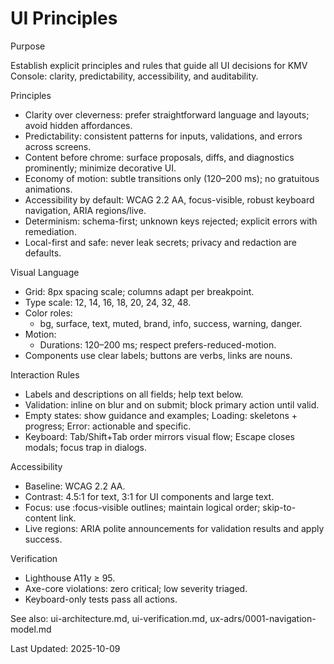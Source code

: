 # UI Principles

Purpose

Establish explicit principles and rules that guide all UI decisions for KMV Console: clarity, predictability, accessibility, and auditability.

Principles

- Clarity over cleverness: prefer straightforward language and layouts; avoid hidden affordances.
- Predictability: consistent patterns for inputs, validations, and errors across screens.
- Content before chrome: surface proposals, diffs, and diagnostics prominently; minimize decorative UI.
- Economy of motion: subtle transitions only (120–200 ms); no gratuitous animations.
- Accessibility by default: WCAG 2.2 AA, focus-visible, robust keyboard navigation, ARIA regions/live.
- Determinism: schema-first; unknown keys rejected; explicit errors with remediation.
- Local-first and safe: never leak secrets; privacy and redaction are defaults.

Visual Language

- Grid: 8px spacing scale; columns adapt per breakpoint.
- Type scale: 12, 14, 16, 18, 20, 24, 32, 48.
- Color roles:
  - bg, surface, text, muted, brand, info, success, warning, danger.
- Motion:
  - Durations: 120–200 ms; respect prefers-reduced-motion.
- Components use clear labels; buttons are verbs, links are nouns.

Interaction Rules

- Labels and descriptions on all fields; help text below.
- Validation: inline on blur and on submit; block primary action until valid.
- Empty states: show guidance and examples; Loading: skeletons + progress; Error: actionable and specific.
- Keyboard: Tab/Shift+Tab order mirrors visual flow; Escape closes modals; focus trap in dialogs.

Accessibility

- Baseline: WCAG 2.2 AA.
- Contrast: 4.5:1 for text, 3:1 for UI components and large text.
- Focus: use :focus-visible outlines; maintain logical order; skip-to-content link.
- Live regions: ARIA polite announcements for validation results and apply success.

Verification

- Lighthouse A11y ≥ 95.
- Axe-core violations: zero critical; low severity triaged.
- Keyboard-only tests pass all actions.

See also: ui-architecture.md, ui-verification.md, ux-adrs/0001-navigation-model.md

Last Updated: 2025-10-09
